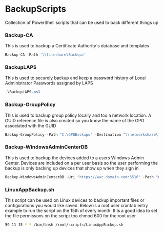 # BackupScripts
Collection of PowerShell scripts that can be used to back different things up

### Backup-CA
This is used to backup a Certificate Authority's database and templates
```powershell
Backup-CA -Path '\\fileshare\Backups'
```

### BackupLAPS
This is used to securely backup and keep a password history of Local Administrator Passwords assigned by LAPS
```powershell
.\BackupLAPS.ps1
```

### Backup-GroupPolicy
This is used to backup group policy locally and too a network location. A GUID reference file is also created so you know the name of the GPO associated with the GUID
```powershell
Backup-GroupPolicy -Path "C:\GPOBackups" -Destination "\\networkshare\files$\GPOBackups"
```

### Backup-WindowsAdminCenterDB
This is used to backup the devices added to a users Windows Admin Center. Devices are included on a per user basis so the user performing the backup is only backing up devices that show up when they sign in
```powershell
Backup-WindowsAdminCenterDB -Uri "https://wac.domain.com:6516" -Path "C:\WAC-Backups"
```
### LinuxAppBackup.sh
This script can be used on Linux devices to backup important files or configurations you would like saved.
Below is a root user crontab entry example to run the script on the 15th of every month. It is a good idea to set the file permissons on the script too chmod 600 for the root user
```bash
59 11 15 * * /bin/bash /root/scripts/LinuxAppBackup.sh
```

